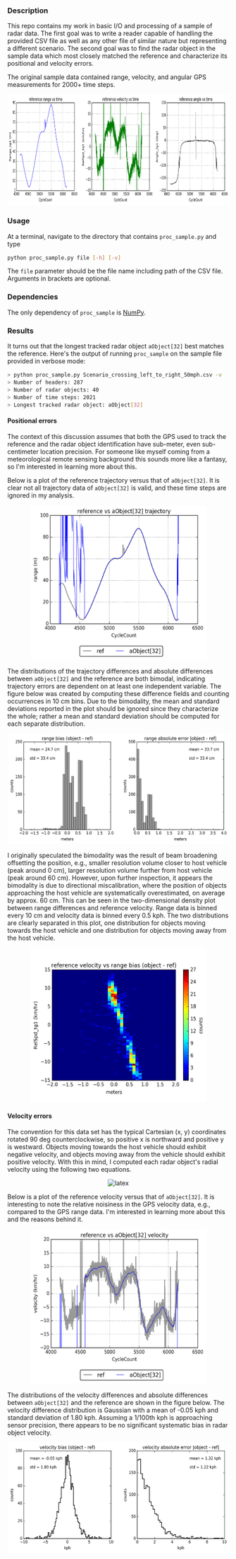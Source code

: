 ### Description
This repo contains my work in basic I/O and processing of a sample of radar data. The first goal was to write a reader capable of handling the provided CSV file as well as any other file of similar nature but representing a different scenario. The second goal was to find the radar object in the sample data which most closely matched the reference and characterize its positional and velocity errors.

The original sample data contained range, velocity, and angular GPS measurements for 2000+ time steps.

<p align="center">
    <img src="reference.png" alt="reference" width="900px" height="250px">
</p>

### Usage
At a terminal, navigate to the directory that contains `proc_sample.py` and type

```bash
python proc_sample.py file [-h] [-v]
 ```
 
The `file` parameter should be the file name including path of the CSV file. Arguments in brackets are optional.
 
### Dependencies
The only dependency of `proc_sample` is [NumPy](http://www.numpy.org/).
 
### Results
It turns out that the longest tracked radar object `aObject[32]` best matches the reference. Here's the output of running `proc_sample` on the sample file provided in verbose mode:

```bash
> python proc_sample.py Scenario_crossing_left_to_right_50mph.csv -v
> Number of headers: 287
> Number of radar objects: 40
> Number of time steps: 2021
> Longest tracked radar object: aObject[32]
```

#### Positional errors
The context of this discussion assumes that both the GPS used to track the reference and the radar object identification have sub-meter, even sub-centimeter location precision. For someone like myself coming from a meteorological remote sensing background this sounds more like a fantasy, so I'm interested in learning more about this.

Below is a plot of the reference trajectory versus that of `aObject[32]`. It is clear not all trajectory data of `aObject[32]` is valid, and these time steps are ignored in my analysis.

<p align="center">
    <img src="reference_object_trajectory.png" alt="reference_object_trajectory" width="400px" height="350px">
</p>
  
The distributions of the trajectory differences and absolute differences between `aObject[32]` and the reference are both bimodal, indicating trajectory errors are dependent on at least one independent variable. The figure below was created by computing these difference fields and counting occurrences in 10 cm bins. Due to the bimodality, the mean and standard deviations reported in the plot should be ignored since they characterize the whole; rather a mean and standard deviation should be computed for each separate distribution.

<p align="center">
    <img src="range_error.png" alt="range_error" width="700px" height="250px">
</p>

I originally speculated the bimodality was the result of beam broadening offsetting the position, e.g., smaller resolution volume closer to host vehicle (peak around 0 cm), larger resolution volume further from host vehicle (peak around 60 cm). However, upon further inspection, it appears the bimodality is due to directional miscalibration, where the position of objects approaching the host vehicle are systematically overestimated, on average by approx. 60 cm. This can be seen in the two-dimensional density plot between range differences and reference velocity. Range data is binned every 10 cm and velocity data is binned every 0.5 kph. The two distributions are clearly separated in this plot, one distribution for objects moving towards the host vehicle and one distribution for objects moving away from the host vehicle.

<p align="center">
    <img src="velocity_range_bias.png" alt="velocity_range_bias" width="400px" height="350px">
</p>

#### Velocity errors
The convention for this data set has the typical Cartesian (x, y) coordinates rotated 90 deg counterclockwise, so positive x is northward and positive y is westward. Objects moving towards the host vehicle should exhibit negative velocity, and objects moving away from the vehicle should exhibit positive velocity. With this in mind, I computed each radar object's radial velocity using the following two equations.

<p align="center">
    <img src="https://latex.codecogs.com/gif.latex?%5Cbg_white%20%5Ctan%28%5Ctheta%29%20%3D%20%5Cfrac%7B%5CDelta%20x%7D%7B%5CDelta%20y%7D%20%7E%7E%2C%7E%7E%20V_r%20%3D%20V_x%20%5Csin%28%5Ctheta%29%20&plus;%20V_y%5Ccos%28%5Ctheta%29" alt="latex">
</p>

Below is a plot of the reference velocity versus that of `aObject[32]`. It is interesting to note the relative noisiness in the GPS velocity data, e.g., compared to the GPS range data. I'm interested in learning more about this and the reasons behind it.

<p align="center">
    <img src="reference_object_velocity.png" alt="reference_object_velocity" width="400px" height="350px">
</p>

The distributions of the velocity differences and absolute differences between `aObject[32]` and the reference are shown in the figure below. The velocity difference distribution is Gaussian with a mean of -0.05 kph and standard deviation of 1.80 kph. Assuming a 1/100th kph is approaching sensor precision, there appears to be no significant systematic bias in radar object velocity.

<p align="center">
    <img src="velocity_error.png" alt="" width="549px" height="250px">
</p>